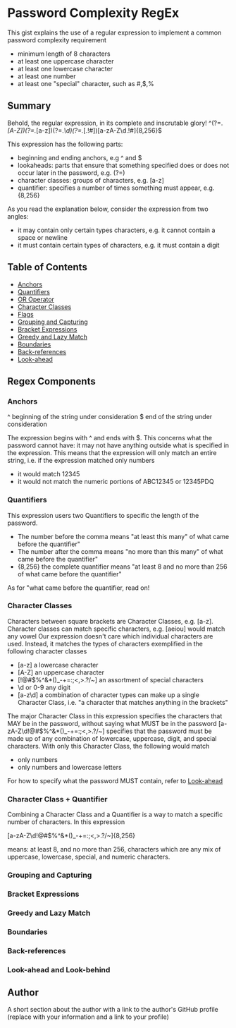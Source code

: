 # Password Complexity RegEx

This gist explains the use of a regular expression to implement a common password complexity requirement
- minimum length of 8 characters
- at least one uppercase character
- at least one lowercase character
- at least one number
- at least one "special" character, such as #,$,%

## Summary

Behold, the regular expression, in its complete and inscrutable glory!
^(?=.*[A-Z])(?=.*[a-z])(?=.*\d)(?=.*[.!#])[a-zA-Z\d.!#]{8,256}$

This expression has the following parts:
- beginning and ending anchors, e.g ^ and $
- lookaheads: parts that ensure that something specified does or does not occur later in the password, e.g. (?=)
- character classes: groups of characters, e.g. [a-z]
- quantifier: specifies a number of times something must appear, e.g. {8,256}

As you read the explanation below, consider the expression from two angles:
- it may contain only certain types characters, e.g. it cannot contain a space or newline
- it must contain certain types of characters, e.g. it must contain a digit

## Table of Contents

- [Anchors](#anchors)
- [Quantifiers](#quantifiers)
- [OR Operator](#or-operator)
- [Character Classes](#character-classes)
- [Flags](#flags)
- [Grouping and Capturing](#grouping-and-capturing)
- [Bracket Expressions](#bracket-expressions)
- [Greedy and Lazy Match](#greedy-and-lazy-match)
- [Boundaries](#boundaries)
- [Back-references](#back-references)
- [Look-ahead](#look-ahead)

## Regex Components

### Anchors
^ beginning of the string under consideration
$ end of the string under consideration

The expression begins with ^ and ends with $. This concerns what the password cannot have: it may not have anything outside what is specified in the expression. This means that the expression will only match an entire string, i.e. if the expression matched only numbers
- it would match 12345 
- it would not match the numeric portions of ABC12345 or 12345PDQ

### Quantifiers

This expression users two Quantifiers to specific the length of the password.
- The number before the comma means "at least this many" of what came before the quantifier"
- The number after the comma means "no more than this many" of what came before the quantifier"
- {8,256} the complete quantifier means "at least 8 and no more than 256 of what came before the quantifier"

As for "what came before the quantifier, read on!

### Character Classes
Characters between square brackets are Character Classes, e.g. [a-z].
Character classes can match specific characters, e.g. [aeiou] would match any vowel
Our expression doesn't care which individual characters are used. Instead, it matches the types of characters exemplified in the following character classes
- [a-z] a lowercase character
- [A-Z] an uppercase character
- [!@#$%^&*()_-+=:;<,>.?/~] an assortment of special characters
- \d or 0-9 any digit
- [a-z\d] a combination of character types can make up a single Character Class, i.e. "a character that matches anything in the brackets"

The major Character Class in this expression specifies the characters that MAY be in the password, without saying what MUST be in the password
[a-zA-Z\d!@#$%^&*()_-+=:;<,>.?/~]
specifies that the password must be made up of any combination of lowercase, uppercase, digit, and special characters. With only this Character Class, the following would match
- only numbers
- only numbers and lowercase letters

For how to specify what the password MUST contain, refer to [Look-ahead](#look-ahead)

### Character Class + Quantifier
Combining a Character Class and a Quantifier is a way to match a specific number of characters. In this expression

[a-zA-Z\d!@#$%^&*()_-+=:;<,>.?/~]{8,256}

means: at least 8, and no more than 256, characters which are any mix of uppercase, lowercase, special, and numeric characters. 

### Grouping and Capturing

### Bracket Expressions

### Greedy and Lazy Match

### Boundaries

### Back-references

### Look-ahead and Look-behind

## Author

A short section about the author with a link to the author's GitHub profile (replace with your information and a link to your profile)
